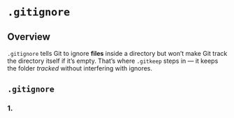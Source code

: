 # `.gitignore`

## Overview

`.gitignore` tells Git to ignore **files** inside a directory but won’t make Git track the directory itself if it’s empty. That’s where `.gitkeep` steps in — it keeps the folder _tracked_ without interfering with ignores.

## `.gitignore`

### 1.
